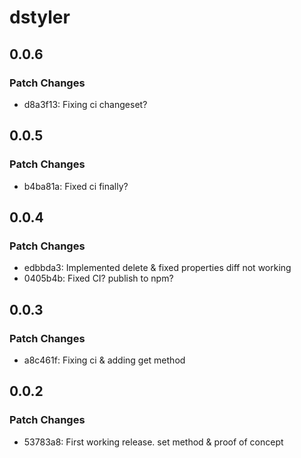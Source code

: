 # dstyler

## 0.0.6

### Patch Changes

- d8a3f13: Fixing ci changeset?

## 0.0.5

### Patch Changes

- b4ba81a: Fixed ci finally?

## 0.0.4

### Patch Changes

- edbbda3: Implemented delete & fixed properties diff not working
- 0405b4b: Fixed CI? publish to npm?

## 0.0.3

### Patch Changes

- a8c461f: Fixing ci & adding get method

## 0.0.2

### Patch Changes

- 53783a8: First working release. set method & proof of concept
